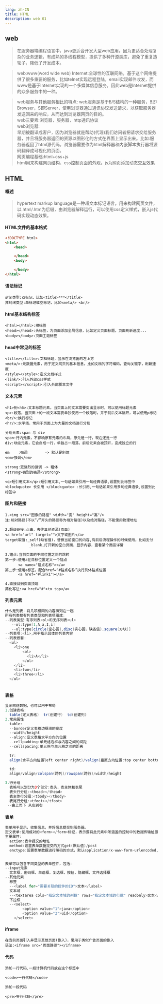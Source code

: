 ```yaml
---
lang: zh-CN
title: HTML
description: web 01
---
```

## web

>在服务器端编程语言中，java更适合开发大型web应用，因为更适合处理复杂的业务逻辑，有成熟的多线程模型，提供了多种开源类库，避免了重复造轮子，降低了开发成本。



>web:www(word wide web)
Internet:全球性的互联网络，基于这个网络提供了很多重要的服务，比如telnet实现远程登陆，email实现邮件收发，而www是基于Internet实现的一个多媒体信息服务，因此web是Internet提供的众多服务中的一种。



>web服务与其他服务相比的特点:
web服务是基于B/S结构的一种服务，B即Browser，S即Server，使用浏览器通过通讯协议发送请求，以获取服务器发送回来的响应，从而达到浏览器网页的目的。  
web三要素:浏览器，服务器，http通讯协议  
web浏览器:  
早期被翻译成客户，因为浏览器就是帮助(代理)我们访问者把请求交给服务器，并且将服务器返回的资源以图形化的方式在界面上显示出来。比如:服务器返回了html源代码，浏览器需要作为html解释器和内嵌脚本执行器将源码翻译成可视化的页面。  
网页编程基础:html+css+js  
html用来构建网页结构，css控制页面的外观，js为网页添加动态交互效果


## HTML

#### 概述

>hypertext markup language是一种超文本标记语言，用来构建网页文件，以.html/.htm为后缀，由浏览器解释运行，可以使用css定义样式，嵌入js代码实现动态效果。

#### HTML文件的基本格式
~~~html
<!DOCTYPE html>
<html>
	<head>
		
	</head>
	<body>
	
	</body>
</html>
~~~


#### 语法标记

```
封闭类型:双标记，比如<title>***</title>
非封闭类型:单标记或空标记，比如<meta/> <br/>
```

#### html基本结构标签

```
<html></html>:根标签
<head></head>:头标签，为页面添加全局信息，比如定义页面标题，页面刷新速度...
<body></body>:页面主题标签
```

#### head中常见的标签

```
<title></title>:文档标题，显示在浏览器的左上方
<meta/>:元数据元素，用于定义网页的基本信息，比如文档的字符编码，查询关键字，刷新速度
<style></style>:定义文档样式
<link/>:引入外部css样式
<script></script>:引入外部脚本文件
```

#### 文本元素

~~~
<h1>到<h6>:文本标题元素，当页面上的文本需要突出显示时，可以使用标题元素
<p>:段落，当页面上的一段文本需要单独使用一个段落时，并于前后文本隔开，可以使用p标记
<br/>:换行标记
<hr/>:水平线，常用于页面上为大量的文档进行分割
~~~
~~~
分组元素:span 与 div
span:行内元素，不影响原有元素的布局，原先是一行，现在还是一行
div:块级元素，它会自成一行，单独占一段落，前后元素会被顶开，变成独立的行
~~~
~~~
em    :强调        -> 默认是斜体
<em>强调</em>

strong:更强烈的强调 -> 粗体
<strong>强烈的强调</strong>
~~~
~~~
<q>短引用文本</q>:短引用文本,一句话如果引用一句经典语录,设置到此标签中
<blockquote> 长引用 </blockquote> :长引用,一句话如果引用多句经典语录,设置到此标签中
~~~

#### 图片和链接

```
1.<img src="图像的路径" width="宽" height="高"/>
注:相对路径(不以“/”开头的路径称为相对路径)以及绝对路径，不能使用物理地址

2.超级链接:点击，去往其他资源(页面)
<a href="url" target="">文字或图片</a>
target取值:_self(缺省值)，替换当前窗口的内容,有前后流程操作的时候使用，比如支付
           _blank,打开新的空白页面，显示内容，查看某个商品详情

3.锚点:当前页面的不同位置之间的跳转
第一步:使用a在目标位置定义一个锚点
      <a name="锚点名称"></a>
第二步:使用a标签，配合href=“#锚点名称”执行具体锚点位置
      <a href="#link1"></a>
      
4.直接回到页面顶端
简化写法:<a href="#">to top</a>

```

#### 列表元素

```java
什么是列表：将几项相同的内容排列在一起
所有列表都有列表类型和列表项组成:
--列表类型:有序列表<ol>和无序列表<ul>
   --ol:type[1,A,a,I,i]
   --ul:type[circle(空心圆),disc(实心圆，缺省值),square(方块)]
--列表项:<li>,用于指示具体的列表内容
--列表嵌套:
  <ul>
  	<li>one
    	<ol>
          <li>A</li>
        </ol>  
    </li>    
    <li>two</li>   
    <li>three</li>   
  </ul>
   
```

#### 表格

```java
显示网格数据，也可以用于布局
1.创建表格:
  table(定义表格)  tr(创建行)  td(创建列)
2.常用属性
  table:
  --border定义表格边框线的宽度
  --width/height
  --align:定义表格水平方向的位置
  --cellpadding:单元格边框与内容之间的间距
  --cellspacing:单元格与单元格之间的距离
    
  tr:
  align(水平方向位置left center right)/valign(垂直方向位置:top center bottom)
      
  td:
  align/valign/colspan(跨列)/rowspan(跨行)/width/height
      
3.行分组
  表格可以划分为3个部分:表头，表主体和表尾
  表头行分组:<thead></thead>
  表主体行分组:<tbody></tbody>
  表尾行分组:<tfoot></tfoot>
 --由上而下 从左到右
```

#### 表单

```java
表单用于显示，收集信息，并将信息提交到服务器。
定义表单:使用成对的<form></form>标记，表示要将此元素中所涵盖的控制中的数据传输给服务器。
主要属性:
  action:表单提交的地址
  method:设置表单数据提交的方式get(默认值)/post
  enctype:设置表单数据进行编码的方式，默认application/x-www-form-urlencoded,当表单要传数据时，enctype="multipart/form-data"
    

表单可以包含不同类型的表单控件，包括:
--input元素
  文本框，密码框，单选框，复选框，按钮，隐藏框，文件选择框
--其他元素
  标签
  --<label for="需要关联的控件的ID">文本</label>
  文本域  
  --<textarea cols="指定文本域的列数" rows="指定文本域的行数" readonly>文本</textarea>
  下拉框  
  --<select>
    	<option value="1">java</option>
        <option value="2">uid</option>
    </select>
```

#### iframe

```
在当前页面引入并显示其他页面(嵌入)，常用于类似广告页面的嵌入
语法:<iframe src="页面路径"></iframe>
```

#### 代码
```
添加一行代码,一般计算机代码放在这个标签中

<code>一行代码</code>
```
~~~
添加一段代码

<pre>多行代码</pre>
~~~